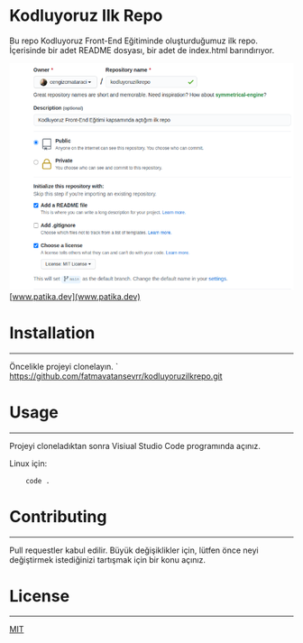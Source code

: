 # Kodluyoruz Ilk Repo


Bu repo Kodluyoruz Front-End Eğitiminde oluşturduğumuz ilk repo. İçerisinde bir adet README dosyası, bir adet de index.html barındırıyor.

![Kodluyoruz Logo](https://github.com/Kodluyoruz/taskforce/blob/main/git/odev1/figures/github.png?raw=true)
[www.patika.dev](www.patika.dev)

# Installation
---

Öncelikle projeyi clonelayın.
` https://github.com/fatmavatansevrr/kodluyoruzilkrepo.git

# Usage
---

Projeyi cloneladıktan sonra Visiual Studio Code programında açınız.

Linux için:
``` cd kodluyoruzilkrepo 
    code . 
```

# Contributing
---

Pull requestler kabul edilir. Büyük değişiklikler için, lütfen önce neyi değiştirmek istediğinizi tartışmak için bir konu açınız.

# License
---

[MIT](https://choosealicense.com/licenses/mit/)

